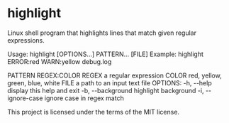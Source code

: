 # highlight
Linux shell program that highlights lines that match given regular expressions.

Usage: highlight [OPTIONS...] PATTERN... [FILE]
Example: highlight ERROR:red WARN:yellow debug.log

PATTERN         REGEX:COLOR
  REGEX         a regular expression
  COLOR         red, yellow, green, blue, white
FILE            a path to an input text file
OPTIONS:
  -h, --help            display this help and exit
  -b, --background              highlight background
  -i, --ignore-case             ignore case in regex match



This project is licensed under the terms of the MIT license.
